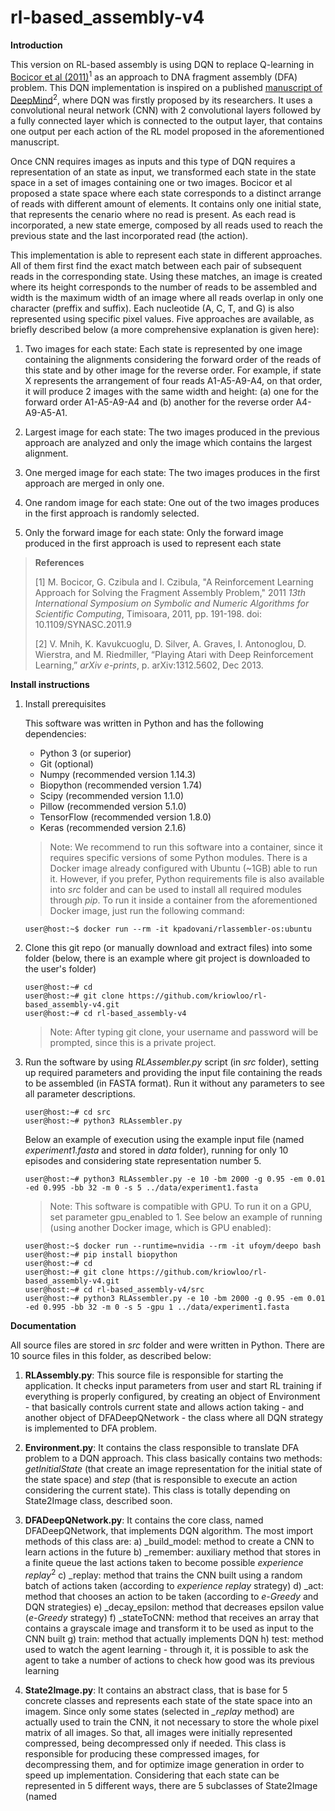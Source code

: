 # rl-based_assembly-v4

**Introduction**

This version on RL-based assembly is using DQN to replace Q-learning in [Bocicor et al (2011)]( https://ieeexplore.ieee.org/document/6169520)<sup>1</sup> as an approach to DNA fragment assembly (DFA) problem. This DQN implementation is inspired on a published [manuscript of DeepMind](https://arxiv.org/abs/1312.5602)<sup>2</sup>, where DQN was firstly proposed by its researchers. It uses a convolutional neural network (CNN) with 2 convolutional layers followed by a fully connected layer which is connected to the output layer, that contains one output per each action of the RL model proposed in the aforementioned manuscript.

Once CNN requires images as inputs and this type of DQN requires a representation of an state as input, we transformed each state in the state space in a set of images containing one or two images. Bocicor et al proposed a state space where each state corresponds to a distinct arrange of reads with different amount of elements. It contains only one initial state, that represents the cenario where no read is present. As each read is incorporated, a new state emerge, composed by all reads used to reach the previous state and the last incorporated read (the action). 

This implementation is able to represent each state in different approaches. All of them first find the exact match between each pair of subsequent reads in the corresponding state. Using these matches, an image is created where its height corresponds to the number of reads to be assembled and width is the maximum width of an image where all reads overlap in only one character (preffix and suffix). Each nucleotide (A, C, T, and G) is also represented using specific pixel values. Five approaches are available, as briefly described below (a more comprehensive explanation is given here):

1) Two images for each state: Each state is represented by one image containing the alignments considering the forward order of the reads of this state and by other image for the reverse order. For example, if state X represents the arrangement of four reads A1-A5-A9-A4, on that order, it will produce 2 images with the same width and height: (a) one for the forward order A1-A5-A9-A4 and (b) another for the reverse order A4-A9-A5-A1.

2) Largest image for each state: The two images produced in the previous approach are analyzed and only the image which contains the largest alignment.

3) One merged image for each state: The two images produces in the first approach are merged in only one.

4) One random image for each state: One out of the two images produces in the first approach is randomly selected.

5) Only the forward image for each state: Only the forward image produced in the first approach is used to represent each state

> **References**
> 
> \[1\] M. Bocicor, G. Czibula and I. Czibula, "A Reinforcement Learning Approach for Solving the Fragment Assembly Problem," 2011 *13th International Symposium on Symbolic and Numeric Algorithms for Scientific Computing*, Timisoara, 2011, pp. 191-198. doi: 10.1109/SYNASC.2011.9
> 
> \[2\] V. Mnih, K. Kavukcuoglu, D. Silver, A. Graves, I. Antonoglou, D. Wierstra, and M. Riedmiller, “Playing Atari with Deep Reinforcement Learning,” *arXiv e-prints*, p. arXiv:1312.5602, Dec 2013.

**Install instructions**

1) Install prerequisites

   This software was written in Python and has the following dependencies:

   - Python 3 (or superior)
   - Git (optional)
   - Numpy (recommended version 1.14.3)
   - Biopython (recommended version 1.74)
   - Scipy (recommended version 1.1.0)
   - Pillow (recommended version 5.1.0)
   - TensorFlow (recommended version 1.8.0)
   - Keras (recommended version 2.1.6)
   
   
   > Note: We recommend to run this software into a container, since it requires specific versions of some Python modules. There is a Docker image already configured with Ubuntu (~1GB) able to run it. However, if you prefer, Python requirements file is also available into *src* folder and can be used to install all required modules through *pip*. To run it inside a container from the aforementioned Docker image, just run the following command:
   
      ```console
      user@host:~$ docker run --rm -it kpadovani/rlassembler-os:ubuntu
      ```

2) Clone this git repo (or manually download and extract files) into some folder (below, there is an example where git project is downloaded to the user's folder)

   ```console
   user@host:~# cd
   user@host:~# git clone https://github.com/kriowloo/rl-based_assembly-v4.git
   user@host:~# cd rl-based_assembly-v4
   ```
   
   > Note: After typing git clone, your username and password will be prompted, since this is a private project.

3) Run the software by using *RLAssembler.py* script (in *src* folder), setting up required parameters and providing the input file containing the reads to be assembled (in FASTA format). Run it without any parameters to see all parameter descriptions.

   ```console
   user@host:~# cd src
   user@host:~# python3 RLAssembler.py
   ```

   Below an example of execution using the example input file (named *experiment1.fasta* and stored in *data* folder), running for only 10 episodes and considering state representation number 5.
   
   ```console
   user@host:~# python3 RLAssembler.py -e 10 -bm 2000 -g 0.95 -em 0.01 -ed 0.995 -bb 32 -m 0 -s 5 ../data/experiment1.fasta
   ```
   
   > Note: This software is compatible with GPU. To run it on a GPU, set parameter gpu_enabled to 1. See below an example of running (using another Docker image, which is GPU enabled):
   
      ```console
      user@host:~$ docker run --runtime=nvidia --rm -it ufoym/deepo bash
      user@host:~# pip install biopython
      user@host:~# cd
      user@host:~# git clone https://github.com/kriowloo/rl-based_assembly-v4.git
      user@host:~# cd rl-based_assembly-v4/src
      user@host:~# python3 RLAssembler.py -e 10 -bm 2000 -g 0.95 -em 0.01 -ed 0.995 -bb 32 -m 0 -s 5 -gpu 1 ../data/experiment1.fasta
      ```
   
**Documentation**

All source files are stored in *src* folder and were written in Python. There are 10 source files in this folder, as described below:

1) **RLAssembly.py**: This source file is responsible for starting the application. It checks input parameters from user and start RL training if everything is properly configured, by creating an object of Environment - that basically controls current state and allows action taking - and another object of DFADeepQNetwork - the class where all DQN strategy is implemented to DFA problem.

2) **Environment.py**: It contains the class responsible to translate DFA problem to a DQN approach. This class basically contains two methods: *getInitialState* (that create an image representation for the initial state of the state space) and *step* (that is responsible to execute an action considering the current state). This class is totally depending on State2Image class, described soon.

3) **DFADeepQNetwork.py**: It contains the core class, named DFADeepQNetwork, that implements DQN algorithm. The most import methods of this class are:
   a) \_build_model: method to create a CNN to learn actions in the future
   b) \_remember: auxiliary method that stores in a finite queue the last actions taken to become possible *experience replay*<sup>2</sup>
   c) \_replay: method that trains the CNN built using a random batch of actions taken (according to *experience replay* strategy)
   d) \_act: method that chooses an action to be taken (according to *e-Greedy* and DQN strategies)
   e) \_decay_epsilon: method that decreases epsilon value (*e-Greedy* strategy)
   f) \_stateToCNN: method that receives an array that contains a grayscale image and transform it to be used as input to the CNN built
   g) train: method that actually implements DQN
   h) test: method used to watch the agent learning - through it, it is possible to ask the agent to take a number of actions to check how good was its previous learning

4) **State2Image.py**: It contains an abstract class, that is base for 5 concrete classes and represents each state of the state space into an imagem. Since only some states (selected in *_replay* method) are actually used to train the CNN, it not necessary to store the whole pixel matrix of all images. So that, all images were initially represented compressed, being decompressed only if needed. This class is responsible for producing these compressed images, for decompressing them, and for optimize image generation in order to speed up implementation. Considering that each state can be represented in 5 different ways, there are 5 subclasses of State2Image (named 
